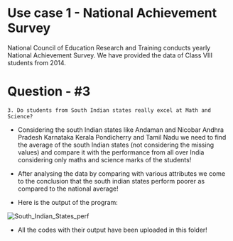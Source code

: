 # Use case 1 - National Achievement Survey
National Council of Education Research and Training conducts yearly National Achievement Survey. We have provided the data of Class VIII students from 2014. 


# Question - #3

    3. Do students from South Indian states really excel at Math and Science?
    
- Considering the south Indian states like 
Andaman and Nicobar
Andhra Pradesh
Karnataka
Kerala
Pondicherry and 
Tamil Nadu
we need to find the average of the south Indian states (not considering the missing values) 
and compare it with the performance
from all over India considering only maths and science marks of the students!

- After analysing the data by comparing with various attributes we come to the conclusion 
that the south indian states perform poorer as compared to the national average!

- Here is the output of the program:

![South_Indian_States_perf](https://user-images.githubusercontent.com/17992315/34033353-e6147156-e19f-11e7-8797-db6c207a377b.png)

- All the codes with their output have been uploaded in this folder!
